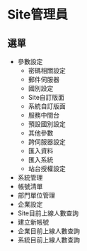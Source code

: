 # Site管理員
## 選單
* 參數設定
    * 密碼相關設定
    * 郵件伺服器
    * 國別設定
    * Site自訂版面
    * 系統自訂版面
    * 服務中間台
    * 預設國別設定
    * 其他參數
    * 跨伺服器設定
    * 匯入資料
    * 匯入系統
    * 站台授權設定
* 系統管理
* 帳號清單
* 部門單位管理
* 企業設定
* Site目前上線人數查詢
* 建立新帳號
* 企業目前上線人數查詢
* 系統目前上線人數查詢